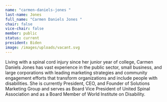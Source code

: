 ```yaml
---
name: "carmen-daniels-jones "
last-name: Jones
full_name: "Carmen Daniels Jones "
chair: false
vice-chair: false
member: public
status: current
president: Biden
image: /images/uploads/vacant.svg
---
```

Living with a spinal cord injury since her junior year of college, Carmen Daniels Jones has vast experience in the public sector, small business, and large corporations with leading marketing strategies and community engagement efforts that transform organizations and include people with disabilities. She is currently President, CEO, and Founder of Solutions Marketing Group and serves as Board Vice President of United Spinal Association and as a Board Member of World Institute on Disability.

